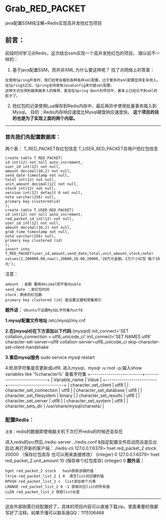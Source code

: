 # Grab_RED_PACKET
java配置SSM纯注解+Redis实现高并发抢红包项目

## 前言：
前段时间学习点Redis，这次结合ssm实现一个高并发抢红包的项目。
跟以前不一样的：
1. 基于java配置SSM，而并非XML.为什么要这样呢？
找了点网络上的答案：
```
在使用Spring开发时，我们经常会看到各种各样xml配置，过于繁多的xml配置显得复杂烦人。  
在Spring3之后，Spring支持使用JavaConfig来代替xml配置，  
这种方式也得到越来越多人的推荐，甚至在Spring Boot的项目中，基本上已经见不到xml的影子了。
```
2. 抢红包的记录使用Lua保存到Redis内存中，最后再异步使用批量事务插入到Mysql。
目的：Redis内存响应速度比Mysql硬盘响应速度快。
**这个项目的目的也是为了实现上面的两个内容。**
***
### 首先我们先配置数据库：
两个表：
T_RED_PACKET存红包信息
T_USER_RED_PACKET存用户抢红包信息
```
create table T_RED_PACKET(
id int(12) not null auto_increment,
user_id int(12) not null,
amount decimal(16,2) not null,
send_date timestamp not null,
total int(12) not null,
unit_amount decimal(12) not null,
stock int(12) not null,
version int(12) default 0 not null,
note varchar(256) null,
primary key clustered(id)
);
create table T_USER_RED_PACKET(
id int(12) not null auto_increment,
red_packet_id int(12) not null,
user_id int(12) not null,
amount decimal(16,2) not null,
grab_time timestamp not null,
note varchar(256) null,
primary key clustered (id) 
);
insert into T_RED_PACKET(user_id,amount,send_date,total,unit_amount,stock,note)
values(1,200000.00,now(),20000,10.00,20000,'20万元金额，2万个小红包 每个10元');
```
注意：
```
amount ：金额 要用decimal而不是double
send_date ：发红包时间
stock：剩余的红包数
primary key clustered (id) 是设置主键和聚集索引
```
**题外话：**
`Ubuntu下设置MySQL字符集为utf8`

**1.mysql配置文件地址**
/etc/mysql/my.cnf

**2.在[mysqld]在下方添加以下代码**
[mysqld]
init_connect='SET collation_connection = utf8_unicode_ci'
init_connect='SET NAMES utf8'
character-set-server=utf8
collation-server=utf8_unicode_ci
skip-character-set-client-handshake

**3.重启mysql服务**
sudo service mysql restart

4.检测字符集是否更新成utf8.
进入mysql，mysql -u root -p,输入show variables like '%character%' 查看字符集
+--------------------------+----------------------------+
| Variable_name | Value |
+--------------------------+----------------------------+
| character_set_client | utf8 |
| character_set_connection | utf8 |
| character_set_database | utf8 |
| character_set_filesystem | binary |
| character_set_results | utf8 |
| character_set_server | utf8 |
| character_set_system | utf8 |
| character_sets_dir | /usr/share/mysql/charsets/ |

### 配置Redis：
`注意：`redis的数据即使电脑关机下次打开redis的时候还会存在

进入redis的src然后./redis-server ../redis.conf &指定配置文件启动而且是后台启动
再打开新的客户端：./redis-cli
127.0.0.1:6379> hset red_packet_2 stock 20000        （保存红包库存 也可以用来直接修改）
(integer) 0
127.0.0.1:6379> hset red_packet_2 unit_amount 10     (保存单个红包库存)
(integer) 0
**题外话：**
```
hget red_packet_2 stock   hash获取该键的值
ltrim red_packet_list_2 1 0  清空list对应键的值
RPUSH red_packet_list_2 c  list添加单个元素
LRANGE red_packet_list_2 0 -1 获取对应list的所有值
LLEN red_packet_list_2 获取list长度
```
***
这些外部刚需已经配置好了，具体的项目内容可以直接下载zip，里面重要的我都写好了注释。如果不懂可以联系我QQ：1115106468
